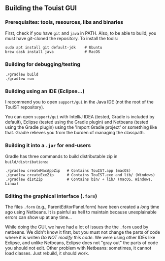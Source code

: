 ## Building the Touist GUI 

### Prerequisites: tools, resources, libs and binaries

First, check if you have `git` and `java` in PATH. Also, to be able to build,
you must have git-cloned the repository. To install the tools:

    sudo apt install git default-jdk    # Ubuntu
    brew cask install java              # MacOS

### Building for debugging/testing

    ./gradlew build
    ./gradlew run

### Building using an IDE (Eclipse...)

I recommend you to open `support/gui` in the Java IDE (not the root of the
TouIST repository).

You can open `support/gui` with IntelliJ IDEA (tested, Gradle is included by
default), Eclipse (tested using the Gradle plugin) and Netbeans (tested using
the Gradle plugin) using the 'Import Gradle project' or something like that.
Gradle relieves you from the burden of managing the classpath.

### Building it into a `.jar` for end-users

Gradle has three commands to build distributable zip in `build/distributions`:

    ./gradlew createMacAppZip   # Contains TouIST.app (macOS)
    ./gradlew createExeZip      # Contains TouIST.exe and lib/ (Windows)
    ./gradlew distZip           # Contains bin/ + lib/ (macOS, Windows, Linux)

### Editing the graphical interface (`.form`)

The files `.form` (e.g., ParentEditorPanel.form) have been created a _long_
time ago using Netbeans. It is painful as hell to maintain because
unexplainable errors can show up at any time...

While doing the GUI, we have had a lot of issues the the `.form` used by
netbeans. We didn't know it first, but you must not change the parts of
code where it is writen _Do NOT modify this code_. We were using other IDEs
like Eclipse, and unlike Netbeans, Eclipse does not "gray out" the parts of
code you should not edit. Other problem with Netbeans: sometimes, it cannot
load classes. Just rebuild, it should work.
